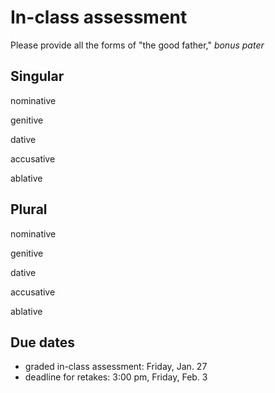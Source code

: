 # In-class assessment

Please provide all the forms of "the good father," *bonus pater*

## Singular

nominative

genitive

dative

accusative

ablative

## Plural

nominative

genitive

dative

accusative

ablative


## Due dates

- graded in-class assessment: Friday, Jan. 27
- deadline for retakes: 3:00 pm, Friday, Feb. 3



